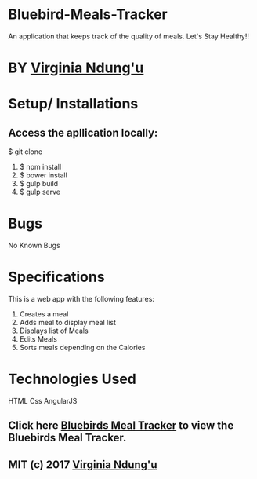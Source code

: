 # Bluebird-Meals-Tracker

An application that keeps track of the quality of meals. Let's Stay Healthy!!

# BY [Virginia Ndung'u](https://github.com/VirginiaNdungu1)

# Setup/ Installations
## Access the apllication locally:
$ git clone

1. $ npm install
2. $ bower install
3. $ gulp build
4. $ gulp serve

# Bugs
No Known Bugs

# Specifications
This is a web app with the following features:
1. Creates a meal
2. Adds meal to display meal list
3. Displays list of Meals
4. Edits Meals
5. Sorts meals depending on the Calories

# Technologies Used

HTML
Css
AngularJS

## Click here [Bluebirds Meal Tracker](https://github.com/VirginiaNdungu1/Bluebird-Meals-Tracker) to view the Bluebirds Meal Tracker.

## MIT (c) 2017 [Virginia Ndung'u](https://github.com/VirginiaNdungu1/Bluebird-Meals-Tracker)
